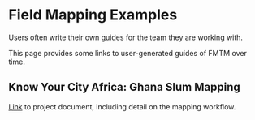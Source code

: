 # Field Mapping Examples

Users often write their own guides for the team they are working with.

This page provides some links to user-generated guides of FMTM over time.

## Know Your City Africa: Ghana Slum Mapping

[Link](https://docs.google.com/document/d/1i6LPj3Ah860BaSQCLvmxqbLmcQB3fM0_W8n15NEeZPo/edit?tab=t.0)
to project document, including detail on the mapping workflow.
